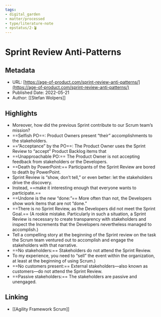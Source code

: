 ```yaml
---
tags: 
- digital_garden
- matter/processed
- type/literature-note
- epstatus/2-🪴
---
```

# Sprint Review Anti-Patterns
## Metadata
* URL: [https://age-of-product.com/sprint-review-anti-patterns/](https://age-of-product.com/sprint-review-anti-patterns/)
* Published Date: 2022-05-21
* Author: [[Stefan Wolpers]]

## Highlights
* Moreover, how did the previous Sprint contribute to our Scrum team’s mission?
* ==Selfish PO==: Product Owners present “their” accomplishments to the stakeholders.
* ==“Acceptance” by the PO==: The Product Owner uses the Sprint Review to “accept” Product Backlog items that
* ==Unapproachable PO:== The Product Owner is not accepting feedback from stakeholders or the Developers.
* ==Death by PowerPoint:== Participants of the Sprint Review are bored to death by PowerPoint.
* Sprint Review is “show, don’t tell,” or even better: let the stakeholders drive the discovery.
* Instead, ==make it interesting enough that everyone wants to participate.==
* ==Undone is the new “done:”== More often than not, the Developers show work items that are not “done.”
* ==There is no Sprint Review, as the Developers did not meet the Sprint Goal.== (A rookie mistake. Particularly in such a situation, a Sprint Review is necessary to create transparency with stakeholders and inspect the Increments that the Developers nevertheless managed to accomplish.)
* Tell a compelling story at the beginning of the Sprint review on the task the Scrum team ventured out to accomplish and engage the stakeholders with that narrative.
* ==No stakeholders:== Stakeholders do not attend the Sprint Review.
* To my experience, you need to “sell” the event within the organization, at least at the beginning of using Scrum.)
* ==No customers present:== External stakeholders—also known as customers—do not attend the Sprint Review.
* ==Passive stakeholders:== The stakeholders are passive and unengaged.

## Linking
+ [[Agility Framework Scrum]]